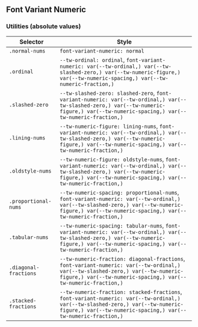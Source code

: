 ## Font Variant Numeric

### Utilities (absolute values)

| Selector              | Style                                                                                                                                                                                            |
| --------------------- | ------------------------------------------------------------------------------------------------------------------------------------------------------------------------------------------------ |
| `.normal-nums`        | `font-variant-numeric: normal`                                                                                                                                                                   |
| `.ordinal`            | `--tw-ordinal: ordinal`, `font-variant-numeric: var(--tw-ordinal,) var(--tw-slashed-zero,) var(--tw-numeric-figure,) var(--tw-numeric-spacing,) var(--tw-numeric-fraction,)`                     |
| `.slashed-zero`       | `--tw-slashed-zero: slashed-zero`, `font-variant-numeric: var(--tw-ordinal,) var(--tw-slashed-zero,) var(--tw-numeric-figure,) var(--tw-numeric-spacing,) var(--tw-numeric-fraction,)`           |
| `.lining-nums`        | `--tw-numeric-figure: lining-nums`, `font-variant-numeric: var(--tw-ordinal,) var(--tw-slashed-zero,) var(--tw-numeric-figure,) var(--tw-numeric-spacing,) var(--tw-numeric-fraction,)`          |
| `.oldstyle-nums`      | `--tw-numeric-figure: oldstyle-nums`, `font-variant-numeric: var(--tw-ordinal,) var(--tw-slashed-zero,) var(--tw-numeric-figure,) var(--tw-numeric-spacing,) var(--tw-numeric-fraction,)`        |
| `.proportional-nums`  | `--tw-numeric-spacing: proportional-nums`, `font-variant-numeric: var(--tw-ordinal,) var(--tw-slashed-zero,) var(--tw-numeric-figure,) var(--tw-numeric-spacing,) var(--tw-numeric-fraction,)`   |
| `.tabular-nums`       | `--tw-numeric-spacing: tabular-nums`, `font-variant-numeric: var(--tw-ordinal,) var(--tw-slashed-zero,) var(--tw-numeric-figure,) var(--tw-numeric-spacing,) var(--tw-numeric-fraction,)`        |
| `.diagonal-fractions` | `--tw-numeric-fraction: diagonal-fractions`, `font-variant-numeric: var(--tw-ordinal,) var(--tw-slashed-zero,) var(--tw-numeric-figure,) var(--tw-numeric-spacing,) var(--tw-numeric-fraction,)` |
| `.stacked-fractions`  | `--tw-numeric-fraction: stacked-fractions`, `font-variant-numeric: var(--tw-ordinal,) var(--tw-slashed-zero,) var(--tw-numeric-figure,) var(--tw-numeric-spacing,) var(--tw-numeric-fraction,)`  |

